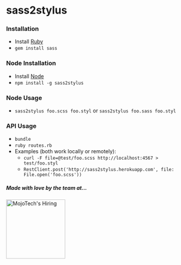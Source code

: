 # sass2stylus

### Installation
- Install [Ruby](http://ruby-lang.org)
- `gem install sass`

### Node Installation
- Install [Node](http://nodejs.org)
- `npm install -g sass2stylus`

### Node Usage
- `sass2stylus foo.scss foo.styl` or `sass2stylus foo.sass foo.styl`

### API Usage
- `bundle`
- `ruby routes.rb`
- Examples (both work locally or remotely):
  - `curl -F file=@test/foo.scss http://localhost:4567 > test/foo.styl`
  - `RestClient.post('http://sass2stylus.herokuapp.com', file: File.open('foo.scss'))`

##### Made with love by the team at...
<a href="http://mojotech.com"><img width="160px" src="http://mojotech.github.io/sass2stylus/img/mojotech-logo.svg" title="MojoTech's Hiring"></a>
